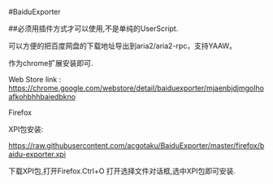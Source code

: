 #BaiduExporter

##必须用插件方式才可以使用,不是单纯的UserScript.

可以方便的把百度网盘的下载地址导出到aria2/aria2-rpc，支持YAAW。

作为chrome扩展安装即可.

Web Store link : https://chrome.google.com/webstore/detail/baiduexporter/mjaenbjdjmgolhoafkohbhhbaiedbkno

Firefox

XPI包安装:

https://raw.githubusercontent.com/acgotaku/BaiduExporter/master/firefox/baidu-exporter.xpi

下载XPI包,打开Firefox.Ctrl+O 打开选择文件对话框,选中XPI包即可安装.
